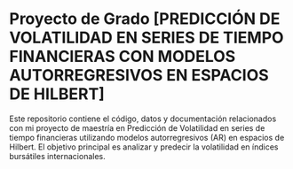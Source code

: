 # Proyecto de Grado [PREDICCIÓN DE VOLATILIDAD EN SERIES DE TIEMPO FINANCIERAS CON MODELOS AUTORREGRESIVOS EN ESPACIOS DE HILBERT]
Este repositorio contiene el código, datos y documentación relacionados con mi proyecto de maestría en Predicción de Volatilidad en series de tiempo financieras utilizando modelos autorregresivos (AR) en espacios de Hilbert. El objetivo principal es analizar y predecir la volatilidad en índices bursátiles internacionales.
